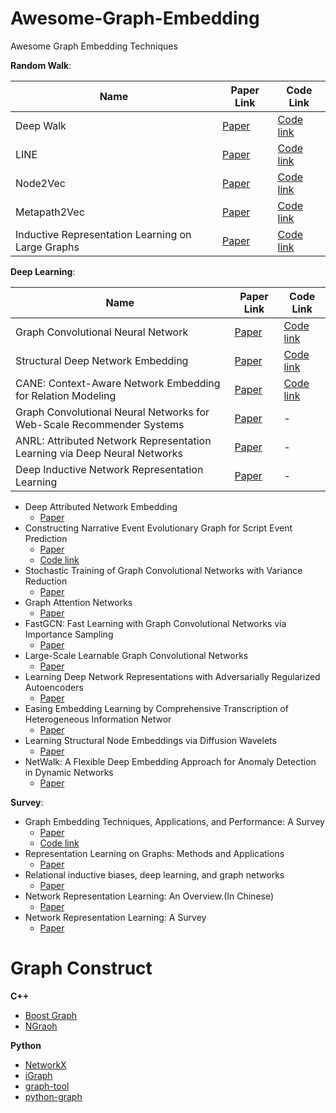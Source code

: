 # Awesome-Graph-Embedding
Awesome Graph Embedding Techniques

**Random Walk**:

| Name | Paper Link | Code Link | 
| ---  | ---- | ---- |
| Deep Walk | [Paper](http://cn.arxiv.org/pdf/1403.6652.pdf) | [Code link](https://github.com/phanein/deepwalk)|
| LINE |  [Paper](http://cn.arxiv.org/pdf/1503.03578.pdf) | [Code link](https://github.com/tangjianpku/LINE) |
| Node2Vec | [Paper](http://cn.arxiv.org/pdf/1607.00653.pdf) | [Code link](https://github.com/aditya-grover/node2vec) |
| Metapath2Vec | [Paper](https://ericdongyx.github.io/papers/KDD17-dong-chawla-swami-metapath2vec.pdf) | [Code link](https://ericdongyx.github.io/metapath2vec/m2v.html) | 
| Inductive Representation Learning on Large Graphs |  [Paper](https://ericdongyx.github.io/metapath2vec/m2v.html) | [Code link](https://github.com/williamleif/GraphSAGE) |
    

**Deep Learning**:

| Name | Paper Link | Code Link |
| ---- | ---- | ----- |
| Graph Convolutional Neural Network | [Paper](http://cn.arxiv.org/pdf/1609.02907.pdf) | [Code link](https://github.com/tkipf/gcn) |
| Structural Deep Network Embedding |  [Paper](http://www.kdd.org/kdd2016/papers/files/rfp0191-wangAemb.pdf) | [Code link](https://github.com/xiaohan2012/sdne-keras)|
|CANE: Context-Aware Network Embedding for Relation Modeling | [Paper](http://www.thunlp.org/~tcc/publications/acl2017_cane.pdf) | [Code link](https://github.com/thunlp/CANE) |
| Graph Convolutional Neural Networks for Web-Scale Recommender Systems| [Paper](http://cn.arxiv.org/pdf/1806.01973.pdf) | - |
| ANRL: Attributed Network Representation Learning via Deep Neural Networks| [Paper](https://www.ijcai.org/proceedings/2018/0438.pdf)|-|
| Deep Inductive Network Representation Learning | [Paper](http://ryanrossi.com/pubs/rossi-et-al-WWW18-BigNet.pdf) | - |
    
- Deep Attributed Network Embedding
    - [Paper](http://www.ijcai.org/proceedings/2018/0467.pdf)
- Constructing Narrative Event Evolutionary Graph for Script Event Prediction
    - [Paper](http://cn.arxiv.org/pdf/1805.05081.pdf)
    - [Code link](https://github.com/eecrazy/ConstructingNEEG_IJCAI_2018)
- Stochastic Training of Graph Convolutional Networks with Variance Reduction
    - [Paper](http://cn.arxiv.org/pdf/1710.10568.pdf)
- Graph Attention Networks
    - [Paper](http://cn.arxiv.org/pdf/1710.10903.pdf)
- FastGCN: Fast Learning with Graph Convolutional Networks via Importance Sampling
    - [Paper](http://cn.arxiv.org/pdf/1801.10247.pdf)
- Large-Scale Learnable Graph Convolutional Networks
    - [Paper](http://www.kdd.org/kdd2018/accepted-papers/view/large-scale-learnable-graph-convolutional-networks)
- Learning Deep Network Representations with Adversarially Regularized Autoencoders
    - [Paper](http://www.kdd.org/kdd2018/accepted-papers/view/learning-deep-network-representations-with-adversarially-regularized-autoen)
- Easing Embedding Learning by Comprehensive Transcription of Heterogeneous Information Networ
    - [Paper](http://yushi2.web.engr.illinois.edu/kdd18.pdf)
- Learning Structural Node Embeddings via Diffusion Wavelets
    - [Paper](http://cn.arxiv.org/pdf/1710.10321.pdf)
- NetWalk: A Flexible Deep Embedding Approach for Anomaly Detection in Dynamic Networks
    - [Paper](http://www.kdd.org/kdd2018/accepted-papers/view/netwalk-a-flexible-deep-embedding-approach-for-anomaly-detection-in-dynamic)
    
**Survey**:
- Graph Embedding Techniques, Applications, and Performance: A Survey
    - [Paper](http://cn.arxiv.org/pdf/1705.02801.pdf)
    - [Code link](https://github.com/palash1992/GEM)
- Representation Learning on Graphs: Methods and Applications
    - [Paper](https://cs.stanford.edu/people/jure/pubs/graphrepresentation-ieee17.pdf)
- Relational inductive biases, deep learning, and graph networks
    - [Paper](http://cn.arxiv.org/pdf/1806.01261.pdf)
- Network Representation Learning: An Overview.(In Chinese)
    - [Paper](http://engine.scichina.com/publisher/scp/journal/SSI/47/8/10.1360/N112017-00145)
- Network Representation Learning: A Survey
    - [Paper](http://cn.arxiv.org/pdf/1801.05852.pdf)

    
 # Graph Construct
 
 **C++**
 - [Boost Graph](https://www.boost.org/doc/libs/1_58_0/libs/graph/doc/)
 - [NGraoh](https://math.nist.gov/~RPozo/ngraph/ngraph_index.html)
 
 **Python**
 - [NetworkX](https://networkx.github.io/documentation/networkx-1.10/tutorial/tutorial.html)
 - [iGraph](http://igraph.org/)
 - [graph-tool](https://graph-tool.skewed.de/)
 - [python-graph](https://github.com/Shoobx/python-graph)
